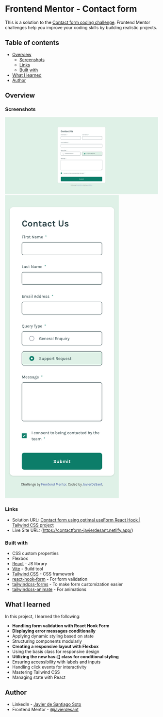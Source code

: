 # Frontend Mentor - Contact form

This is a solution to the [Contact form coding challenge](https://www.frontendmentor.io/challenges/contact-form--G-hYlqKJj). Frontend Mentor challenges help you improve your coding skills by building realistic projects. 

## Table of contents

- [Overview](#overview)
  - [Screenshots](#screenshots)
  - [Links](#links)
  - [Built with](#built-with)
- [What I learned](#what-i-learned)
- [Author](#author)

## Overview

### Screenshots

![](/design/screenshot-solution-desktop-javierdesant.png)
![](/design/screenshot-solution-mobile-javierdesant.png)

### Links

- Solution URL: [Contact form using optimal useForm React Hook | Tailwind CSS project](https://www.frontendmentor.io/solutions/contact-form-using-optimal-useform-react-hook-tailwind-css-project-ACnhC2akz_)
- Live Site URL: (https://contactform-javierdesant.netlify.app/)

### Built with

- CSS custom properties
- Flexbox
- [React](https://reactjs.org/) - JS library
- [Vite](https://vitejs.dev/) - Build tool
- [Tailwind CSS](http://tailwindcss.com) - CSS framework
- [react-hook-form](https://react-hook-form.com/) - For form validation
- [tailwindcss-forms](https://github.com/tailwindlabs/tailwindcss-forms) - To make form customization easier
- [tailwindcss-animate](https://www.npmjs.com/package/tailwindcss-animate?activeTab=readme) - For animations

## What I learned

In this project, I learned the following:

- **Handling form validation with React Hook Form**
- **Displaying error messages conditionally**
- Applying dynamic styling based on state
- Structuring components modularly
- **Creating a responsive layout with Flexbox**
- Using the basis class for responsive design
- **Utilizing the new has-[] class for conditional styling**
- Ensuring accessibility with labels and inputs
- Handling click events for interactivity
- Mastering Tailwind CSS
- Managing state with React


## Author

- LinkedIn - [Javier de Santiago Soto](https://www.linkedin.com/in/javierdesant/)
- Frontend Mentor - [@javierdesant](https://www.frontendmentor.io/profile/javierdesant)